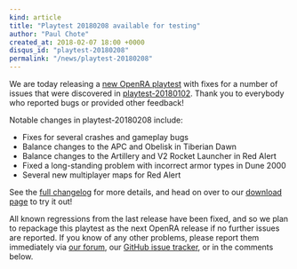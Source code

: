 ```yaml
---
kind: article
title: "Playtest 20180208 available for testing"
author: "Paul Chote"
created_at: 2018-02-07 18:00 +0000
disqus_id: "playtest-20180208"
permalink: "/news/playtest-20180208"
---
```


We are today releasing a [new OpenRA playtest](/download) with fixes for a number of issues that were discovered in [playtest-20180102](http://www.openra.net/news/playtest-20180102/).
Thank you to everybody who reported bugs or provided other feedback!

Notable changes in playtest-20180208 include:

* Fixes for several crashes and gameplay bugs
* Balance changes to the APC and Obelisk in Tiberian Dawn
* Balance changes to the Artillery and V2 Rocket Launcher in Red Alert
* Fixed a long-standing problem with incorrect armor types in Dune 2000
* Several new multiplayer maps for Red Alert

See the [full changelog](https://github.com/OpenRA/OpenRA/wiki/Changelog/c9c8e80749a3694d304d72a73a5b1a762fededf4) for more details, and head on over to our [download page](http://www.openra.net/download/) to try it out!

All known regressions from the last release have been fixed, and so we plan to repackage this playtest as the next OpenRA release if no further issues are reported.  If you know of any other problems, please report them immediately via [our forum](http://www.sleipnirstuff.com/forum/viewforum.php?f=80), our [GitHub issue tracker](https://github.com/OpenRA/OpenRA/issues), or in the comments below.
